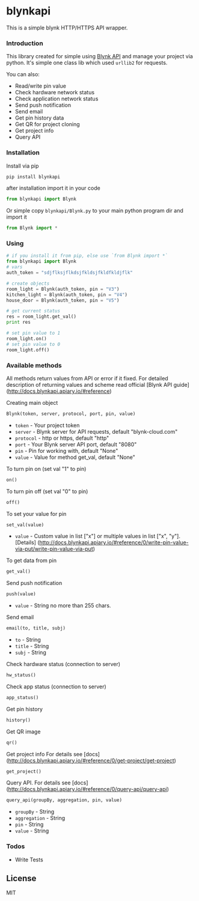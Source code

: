 # blynkapi

This is a simple blynk HTTP/HTTPS API wrapper.

### Introduction
This library created for simple using [Blynk API](http://docs.blynkapi.apiary.io/#reference/0/pin-actions) and manage your project via python. It's simple one class lib which used `urllib2` for requests.

You can also:
  - Read/write pin value
  - Check hardware network status
  - Check application network status
  - Send push notification
  - Send email
  - Get pin history data
  - Get QR for project cloning
  - Get project info
  - Query API

### Installation

Install via pip
```bash
pip install blynkapi
```
after installation import it in your code
```python
from blynkapi import Blynk
```

Or simple copy `blynkapi/Blynk.py` to your main python program dir and import it
```python
from Blynk import *
```

### Using
```python
# if you install it from pip, else use `from Blynk import *`
from blynkapi import Blynk
# vars
auth_token = "sdjflksjflkdsjfkldsjfkldfkldjflk"

# create objects
room_light = Blynk(auth_token, pin = "V3")
kitchen_light = Blynk(auth_token, pin = "V4")
house_door = Blynk(auth_token, pin = "V5")

# get current status
res = room_light.get_val()
print res

# set pin value to 1
room_light.on()
# set pin value to 0
room_light.off()
```

### Available methods

All methods return values from API or error if it fixed. For detailed description of returning values and scheme read official [Blynk API guide] (http://docs.blynkapi.apiary.io/#reference)

Creating main object
```python
Blynk(token, server, protocol, port, pin, value)
```
  - `token` - Your project token
  - `server` - Blynk server for API requests, default "blynk-cloud.com"
  - `protocol` - http or https, default "http"
  - `port` - Your Blynk server API port, default "8080"
  - `pin` - Pin for working with, default "None"
  - `value` - Value for method get_val, default "None"

To turn pin on (set val "1" to pin)
```python
on()
```

To turn pin off (set val "0" to pin)
```python
off()
```

To set your value for pin
```python
set_val(value)
```
  - `value` - Custom value in list ["x"] or multiple values in list ["x", "y"]. [Details] (http://docs.blynkapi.apiary.io/#reference/0/write-pin-value-via-put/write-pin-value-via-put)

To get data from pin
```python
get_val()
```

Send push notification
```python
push(value)
```
  - `value` - String no more than 255 chars.

Send email
```python
email(to, title, subj)
```
  - `to` - String
  - `title` - String
  - `subj` - String

Check hardware status (connection to server)
```python
hw_status()
```

Check app status (connection to server)
```python
app_status()
```

Get pin history
```python
history()
```

Get QR image
```python
qr()
```

Get project info For details see [docs] (http://docs.blynkapi.apiary.io/#reference/0/get-project/get-project)
```python
get_project()
```

Query API. For details see [docs] (http://docs.blynkapi.apiary.io/#reference/0/query-api/query-api)
```python
query_api(groupBy, aggregation, pin, value)
```
  - `groupBy` - String
  - `aggregation` - String
  - `pin` - String
  - `value` - String



### Todos

 - Write Tests

License
----

MIT


